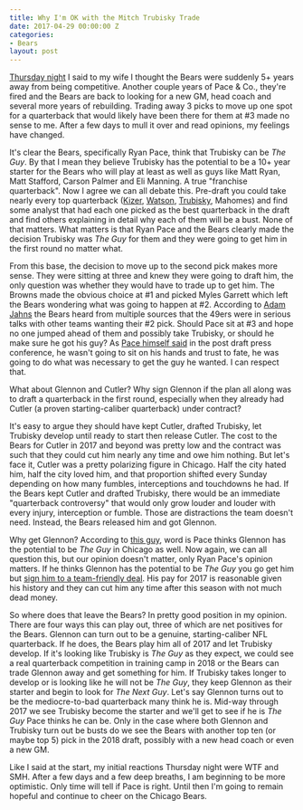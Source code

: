 ```yaml
---
title: Why I'm OK with the Mitch Trubisky Trade
date: 2017-04-29 00:00:00 Z
categories:
- Bears
layout: post
---
```


[Thursday night](http://www.nfl.com/draft/2017/profiles/mitchell-trubisky?id=2558008) I said to my wife I thought the Bears were suddenly 5+ years away from being competitive. Another couple years of Pace & Co., they're fired and the Bears are back to looking for a new GM, head coach and several more years of rebuilding. Trading away 3 picks to move up one spot for a quarterback that would likely have been there for them at #3 made no sense to me. After a few days to mull it over and read opinions, my feelings have changed. 

It's clear the Bears, specifically Ryan Pace, think that Trubisky can be _The Guy_. By that I mean they believe Trubisky has the potential to be a 10+ year starter for the Bears who will play at least as well as guys like Matt Ryan, Matt Stafford, Carson Palmer and Eli Manning. A true "franchise quarterback". Now I agree we can all debate this. Pre-draft you could take nearly every top quarterback ([Kizer](http://www.nfl.com/news/story/0ap3000000787378/article/2017-nfl-draft-deshone-kizer-mitch-trubisky-top-qb-prospects), [Watson](https://www.profootballfocus.com/draft-top-nfl-prospects-every-position-2017/), [Trubisky](https://walterfootball.com/draft2017QB.php), Mahomes) and find some analyst that had each one picked as the best quarterback in the draft and find others explaining in detail why each of them will be a bust. None of that matters. What matters is that Ryan Pace and the Bears clearly made the decision Trubisky was _The Guy_ for them and they were going to get him in the first round no matter what. 

From this base, the decision to move up to the second pick makes more sense. They were sitting at three and knew they were going to draft him, the only question was whether they would have to trade up to get him. The Browns made the obvious choice at #1 and picked Myles Garrett which left the Bears wondering what was going to happen at #2. According to [Adam Jahns](http://chicago.suntimes.com/sports/looming-suitors-for-mitch-trubisky-sparked-right-action-by-bears/) the Bears heard from multiple sources that the 49ers were in serious talks with other teams wanting their #2 pick. Should Pace sit at #3 and hope no one jumped ahead of them and possibly take Trubisky, or should he make sure he got his guy? As [Pace himself said](http://www.chicagotribune.com/sports/football/bears/ct-bears-ryan-pace-mitch-trubisky-nfl-draft-20170427-story.html) in the post draft press conference, he wasn't going to sit on his hands and trust to fate, he was going to do what was necessary to get the guy he wanted. I can respect that. 

What about Glennon and Cutler? Why sign Glennon if the plan all along was to draft a quarterback in the first round, especially when they already had Cutler (a proven starting-caliber quarterback) under contract? 

It's easy to argue they should have kept Cutler, drafted Trubisky, let Trubisky develop until ready to start then release Cutler. The cost to the Bears for Cutler in 2017 and beyond was pretty low and the contract was such that they could cut him nearly any time and owe him nothing. But let's face it, Cutler was a pretty polarizing figure in Chicago. Half the city hated him, half the city loved him, and that proportion shifted every Sunday depending on how many fumbles, interceptions and touchdowns he had. If the Bears kept Cutler and drafted Trubisky, there would be an immediate "quarterback controversy" that would only grow louder and louder with every injury, interception or fumble. Those are distractions the team doesn't need. Instead, the Bears released him and got Glennon. 

Why get Glennon? According to [this guy](http://dabearsblog.com/2017/mike-glennon-the-thing), word is Pace thinks Glennon has the potential to be _The Guy_ in Chicago as well. Now again, we can all question this, but our opinion doesn't matter, only Ryan Pace's opinion matters. If he thinks Glennon has the potential to be _The Guy_ you go get him but [sign him to a team-friendly deal](http://www.espn.com/blog/chicago-bears/post/_/id/4705132/bears-lower-risk-with-mike-glennons-front-loaded-contract). His pay for 2017 is reasonable given his history and they can cut him any time after this season with not much dead money. 

So where does that leave the Bears? In pretty good position in my opinion. There are four ways this can play out, three of which are net positives for the Bears. Glennon can turn out to be a genuine, starting-caliber NFL quarterback. If he does, the Bears play him all of 2017 and let Trubisky develop. If it's looking like Trubisky is _The Guy_ as they expect, we could see a real quarterback competition in training camp in 2018 or the Bears can trade Glennon away and get something for him. If Trubisky takes longer to develop or is looking like he will not be _The Guy_, they keep Glennon as their starter and begin to look for _The Next Guy_. Let's say Glennon turns out to be the mediocre-to-bad quarterback many think he is. Mid-way through 2017 we see Trubisky become the starter and we'll get to see if he is _The Guy_ Pace thinks he can be. Only in the case where both Glennon and Trubisky turn out be busts do we see the Bears with another top ten (or maybe top 5) pick in the 2018 draft, possibly with a new head coach or even a new GM. 

Like I said at the start, my initial reactions Thursday night were WTF and SMH. After a few days and a few deep breaths, I am beginning to be more optimistic. Only time will tell if Pace is right. Until then I'm going to remain hopeful and continue to cheer on the Chicago Bears. 
